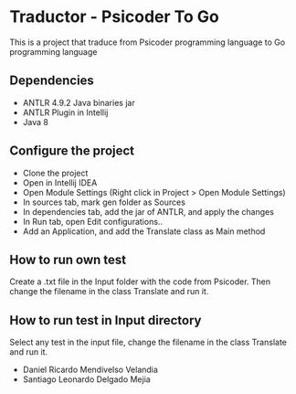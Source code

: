 # Traductor - Psicoder To Go

This is a project that traduce from Psicoder programming language to Go programming language

## Dependencies
* ANTLR 4.9.2 Java binaries jar
* ANTLR Plugin in Intellij
* Java 8

## Configure the project

* Clone the project
* Open in Intellij IDEA
* Open Module Settings (Right click in Project > Open Module Settings)
* In sources tab, mark gen folder as Sources
* In dependencies tab, add the jar of ANTLR, and apply the changes
* In Run tab, open Edit configurations..
* Add an Application, and add the Translate class as Main method 

## How to run own test

Create a .txt file in the Input folder with the code from Psicoder. Then change the filename in the class Translate and run it.

## How to run test in Input directory

Select any test in the input file, change the filename in the class Translate and run it.

* Daniel Ricardo Mendivelso Velandia
* Santiago Leonardo Delgado Mejia

